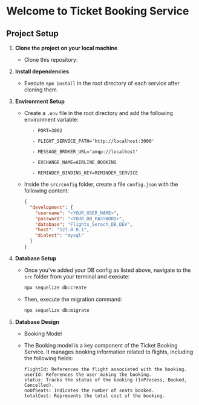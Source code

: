# Welcome to Ticket Booking Service

## Project Setup

1. **Clone the project on your local machine**
   - Clone this repository:

2. **Install dependencies**
   - Execute `npm install` in the root directory of each service after cloning them.

3. **Environment Setup**
   - Create a `.env` file in the root directory and add the following environment variable:
     ```
        - PORT=3002

        - FLIGHT_SERVICE_PATH='http://localhost:3000'

        - MESSAGE_BROKER_URL='amqp://localhost'

        - EXCHANGE_NAME=AIRLINE_BOOKING

        - REMINDER_BINDING_KEY=REMINDER_SERVICE
     ```
   - Inside the `src/config` folder, create a file `config.json` with the following content:

     ```json
     {
       "development": {
         "username": "<YOUR_USER_NAME>",
         "password": "<YOUR_DB_PASSWORD>",
         "database": "Flights_Serach_DB_DEV",
         "host": "127.0.0.1",
         "dialect": "mysql"
       }
     }
     
     ```

4. **Database Setup**
   - Once you've added your DB config as listed above, navigate to the `src` folder from your terminal and execute:
     ```bash
     npx sequelize db:create
     ```
   - Then, execute the migration command:
     ```bash
     npx sequelize db:migrate
     ```
5. **Database Design**
    - Booking Model

    - The Booking model is a key component of the Ticket Booking Service. It manages booking information related to
      flights, including the following fields:

        ```
        flightId: References the flight associated with the booking.
        userId: References the user making the booking.
        status: Tracks the status of the booking (InProcess, Booked, Cancelled).
        noOfSeats: Indicates the number of seats booked.
        totalCost: Represents the total cost of the booking.

        ```

